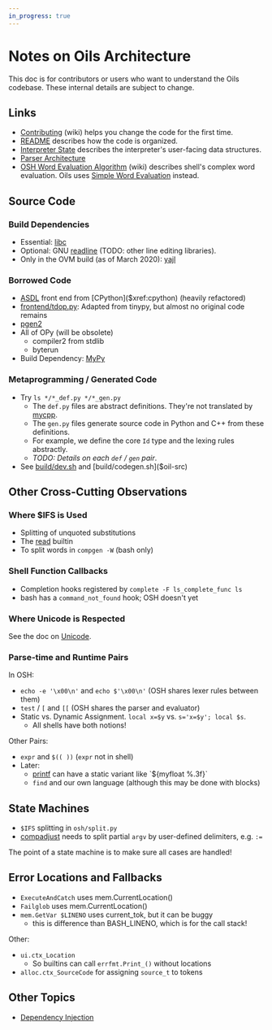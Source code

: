 ```yaml
---
in_progress: true
---
```


Notes on Oils Architecture
===========================

This doc is for contributors or users who want to understand the Oils codebase.
These internal details are subject to change.

<div id="toc">
</div>

## Links

- [Contributing][] (wiki) helps you change the code for the first time.
- [README](README.html) describes how the code is organized.
- [Interpreter State](interpreter-state.html) describes the interpreter's user-facing data
  structures.
- [Parser Architecture](parser-architecture.html)
- [OSH Word Evaluation Algorithm][word-eval] (wiki) describes shell's complex
  word evaluation.  Oils uses [Simple Word Evaluation](simple-word-eval.html)
  instead.

[Contributing]: https://github.com/oilshell/oil/wiki/Contributing
[word-eval]: https://github.com/oilshell/oil/wiki/OSH-Word-Evaluation-Algorithm

## Source Code

### Build Dependencies

- Essential: [libc]($xref)
- Optional: GNU [readline]($xref) (TODO: other line editing libraries).
- Only in the OVM build (as of March 2020): [yajl]($xref)

### Borrowed Code

- [ASDL]($oil-src:asdl/) front end from [CPython]($xref:cpython) (heavily
  refactored)
- [frontend/tdop.py]($oil-src): Adapted from tinypy, but almost no original code
  remains
- [pgen2]($oil-src:pgen2/)
- All of OPy (will be obsolete)
  - compiler2 from stdlib
  - byterun
- Build Dependency: [MyPy]($xref:mypy)

### Metaprogramming / Generated Code

- Try `ls */*_def.py */*_gen.py`
  - The `def.py` files are abstract definitions.  They're not translated by
    [mycpp]($xref).
  - The `gen.py` files generate source code in Python and C++ from these
    definitions.
  - For example, we define the core `Id` type and the lexing rules abstractly.
  - *TODO: Details on each `def` / `gen` pair*.
- See [build/dev.sh]($oil-src) and [build/codegen.sh]($oil-src)


## Other Cross-Cutting Observations

### Where $IFS is Used

- Splitting of unquoted substitutions
- The [read]($help) builtin
- To split words in `compgen -W` (bash only)

### Shell Function Callbacks

- Completion hooks registered by `complete -F ls_complete_func ls`
- bash has a `command_not_found` hook; OSH doesn't yet

### Where Unicode is Respected

See the doc on [Unicode](unicode.html).

### Parse-time and Runtime Pairs

In OSH:

- `echo -e '\x00\n'` and `echo $'\x00\n'` (OSH shares lexer rules between them)
- `test` / `[` and `[[` (OSH shares the parser and evaluator)
- Static vs. Dynamic Assignment.  `local x=$y` vs. `s='x=$y'; local $s`.
  - All shells have both notions!

Other Pairs:

- `expr` and `$(( ))` (`expr` not in shell)
- Later:
  - [printf]($help) can have a static variant like `${myfloat %.3f}`
  - `find` and our own language (although this may be done with blocks)

## State Machines

- `$IFS` splitting in `osh/split.py`
- [compadjust]($help) needs to split partial `argv` by user-defined delimiters,
  e.g.  `:=`

The point of a state machine is to make sure all cases are handled!

<!-- 
Idea:
- Model the prompt state and completion as a state machine (?)
- vtparse is another good example
-->

## Error Locations and Fallbacks

- `ExecuteAndCatch` uses mem.CurrentLocation()
- `Failglob` uses mem.CurrentLocation()
- `mem.GetVar $LINENO` uses current_tok, but it can be buggy
  - this is difference than BASH_LINENO, which is for the call stack!

Other:

- `ui.ctx_Location`
  - So builtins can call `errfmt.Print_()` without locations
- `alloc.ctx_SourceCode` for assigning `source_t` to tokens

## Other Topics

- [Dependency Injection]($xref:dependency-injection)

